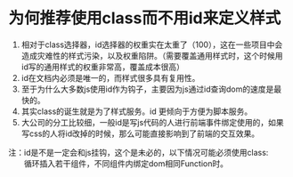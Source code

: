 # 为何推荐使用class而不用id来定义样式

1. 相对于class选择器，id选择器的权重实在太重了（100），这在一些项目中会造成灾难性的样式污染，以及权重陷阱。（需要覆盖通用样式时，这个时候用id写的通用样式的权重非常高，覆盖成本很高）
2. id在文档内必须是唯一的，而样式很多具有复用性。
3. 至于为什么大多数js使用id作为钩子，主要因为js通过id查询dom的速度是最快的。
4. 其实class的诞生就是为了样式服务。id 更倾向于方便为脚本服务。
5. 大公司的分工比较细，一般id是写js代码的人进行前端事件绑定使用的，如果写css的人将id改掉的时候，那么可能直接影响到了前端的交互效果。

注：id是不是一定会和js挂钩，这个是未必的，以下情况可能必须使用class:<br>
　　循环插入若干组件，不同组件内绑定dom相同Function时。